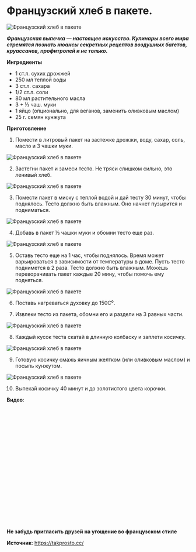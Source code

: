 # Французский хлеб в пакете.

![Французский хлеб в пакете](/images/Kulinar/Vypechka/bread-france-in-bag_01.jpg 'Французский хлеб в пакете')

_**Французская выпечка — настоящее искусство. Кулинары всего мира стремятся познать нюансы секретных рецептов воздушных багетов, круассанов, профитролей и не только.**_

**Ингредиенты**

- 1 ст.л. сухих дрожжей
- 250 мл теплой воды
- 3 ст.л. сахара
- 1/2 ст.л. соли
- 80 мл растительного масла
- 3 + ⅓ чаш. муки
- 1 яйцо (опционально, для веганов, заменить оливковым маслом)
- 25 г. семян кунжута

**Приготовление**

1. Помести в литровый пакет на застежке дрожжи, воду, сахар, соль, масло и 3 чашки муки.

  ![Французский хлеб в пакете](/images/Kulinar/Vypechka/bread-france-in-bag_02.jpg 'Французский хлеб в пакете')

2. Застегни пакет и замеси тесто. Не тряси слишком сильно, это ленивый хлеб.

  ![Французский хлеб в пакете](/images/Kulinar/Vypechka/bread-france-in-bag_03.jpg 'Французский хлеб в пакете')

3. Помести пакет в миску с теплой водой и дай тесту 30 минут, чтобы поднялось. Тесто должно быть влажным. Оно начнет пузырится и подниматься.

  ![Французский хлеб в пакете](/images/Kulinar/Vypechka/bread-france-in-bag_04.jpg 'Французский хлеб в пакете')

4. Добавь в пакет ⅓ чашки муки и обомни тесто еще раз.

  ![Французский хлеб в пакете](/images/Kulinar/Vypechka/bread-france-in-bag_05.jpg 'Французский хлеб в пакете')

5. Оставь тесто еще на 1 час, чтобы поднялось. Время может варьироваться в зависимости от температуры в доме. Пусть тесто поднимется в 2 раза. Тесто должно быть влажным. Можешь переворачивать пакет каждые 20 мину, чтобы помочь ему подняться.

  ![Французский хлеб в пакете](/images/Kulinar/Vypechka/bread-france-in-bag_06.jpg 'Французский хлеб в пакете')

6. Поставь нагреваться духовку до 150C⁰.

7. Извлеки тесто из пакета, обомни его и раздели на 3 равных части.

  ![Французский хлеб в пакете](/images/Kulinar/Vypechka/bread-france-in-bag_07.jpg 'Французский хлеб в пакете')

8. Каждый кусок теста скатай в длинную колбаску и заплети косичку.

  ![Французский хлеб в пакете](/images/Kulinar/Vypechka/bread-france-in-bag_08.jpg 'Французский хлеб в пакете')

9. Готовую косичку смажь яичным желтком (или оливковым маслом) и посыпь кунжутом.

  ![Французский хлеб в пакете](/images/Kulinar/Vypechka/bread-france-in-bag_09.jpg 'Французский хлеб в пакете')

10. Выпекай косичку 40 минут и до золотистого цвета корочки.

**Видео**:

<div class="youtube" id="sjmILw86U34" style="width: 560px; height: 315px;"></div>

**Не забудь пригласить друзей на угощение во французском стиле**

**Источник**: https://takprosto.cc/
